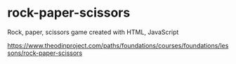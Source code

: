 # rock-paper-scissors
Rock, paper, scissors game created with HTML, JavaScript

https://www.theodinproject.com/paths/foundations/courses/foundations/lessons/rock-paper-scissors
